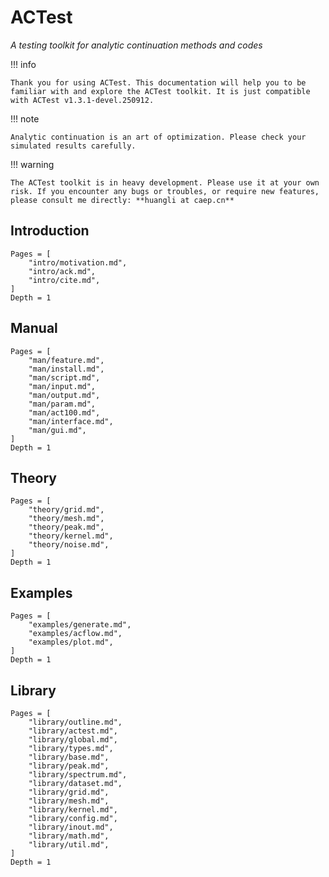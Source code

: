 # ACTest

*A testing toolkit for analytic continuation methods and codes*

!!! info

    Thank you for using ACTest. This documentation will help you to be familiar with and explore the ACTest toolkit. It is just compatible with ACTest v1.3.1-devel.250912.

!!! note

    Analytic continuation is an art of optimization. Please check your simulated results carefully.

!!! warning

    The ACTest toolkit is in heavy development. Please use it at your own risk. If you encounter any bugs or troubles, or require new features, please consult me directly: **huangli at caep.cn**

## Introduction

```@contents
Pages = [
    "intro/motivation.md",
    "intro/ack.md",
    "intro/cite.md",
]
Depth = 1
```

## Manual

```@contents
Pages = [
    "man/feature.md",
    "man/install.md",
    "man/script.md",
    "man/input.md",
    "man/output.md",
    "man/param.md",
    "man/act100.md",
    "man/interface.md",
    "man/gui.md",
]
Depth = 1
```

## Theory

```@contents
Pages = [
    "theory/grid.md",
    "theory/mesh.md",
    "theory/peak.md",
    "theory/kernel.md",
    "theory/noise.md",
]
Depth = 1
```

## Examples

```@contents
Pages = [
    "examples/generate.md",
    "examples/acflow.md",
    "examples/plot.md",
]
Depth = 1
```

## Library

```@contents
Pages = [
    "library/outline.md",
    "library/actest.md",
    "library/global.md",
    "library/types.md",
    "library/base.md",
    "library/peak.md",
    "library/spectrum.md",
    "library/dataset.md",
    "library/grid.md",
    "library/mesh.md",
    "library/kernel.md",
    "library/config.md",
    "library/inout.md",
    "library/math.md",
    "library/util.md",
]
Depth = 1
```
